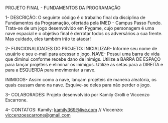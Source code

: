  PROJETO FINAL - FUNDAMENTOS DA PROGRAMAÇÃO

1- DESCRIÇÃO:
    O seguinte código é o trabalho final da disciplina de Fundamentos da Programação, ofertada pela IMED - Campus Passo Fundo. Trata-se de um jogo desenvolvido em Pygame, cujo personagem é uma nave espacial e o objetivo final é derrotar todos os adversários a sua frente. Mas cuidado, eles também irão te atacar!

2- FUNCIONALIDADES DO PROJETO:
    INICIALIZAR- Informe seu nome de usuário e seu e-mail para acessar o jogo.
    NAVE- Possui uma barra de vida que diminui conforme recebe dano de inimigs. Utilize a BARRA DE ESPAÇO para lançar projéteis e eliminar os inimigos. Utilize as setas para a DIREITA e para a ESQUERDA para movimentar a nave.

   INIMIGOS- Assim como a nave, lançam projéteis de maneira aleatória, os quais causam dano na nave. Esquive-se deles para não perder o jogo. 

3- COLABORADES:
    Projeto desenvolvido por Kamily Grolli e Viccenzo Escarrone.
    
4- CONTATOS:
   Kamily: kamily369@live.com //
   Viccenzo: viccenzoescarrone@gmail.com
